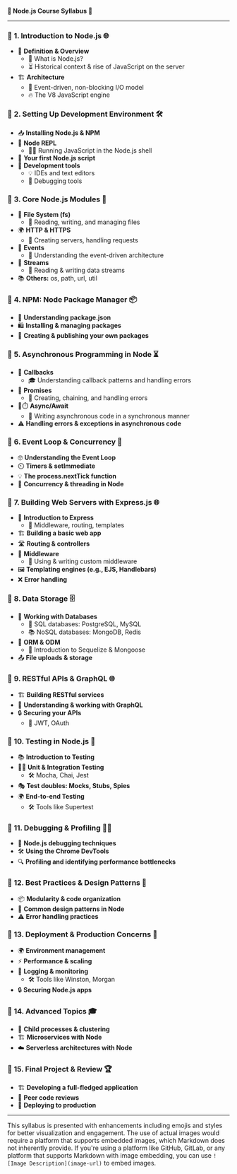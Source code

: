 **🚀 Node.js Course Syllabus 🚀**

---

### 📌 **1. Introduction to Node.js** 🌐
   - 📘 **Definition & Overview**
     - 🧠 What is Node.js?
     - ⏳ Historical context & rise of JavaScript on the server
   - 🏗️ **Architecture**
     - 🔄 Event-driven, non-blocking I/O model
     - 🔥 The V8 JavaScript engine

### 📌 **2. Setting Up Development Environment** 🛠️
   - 📥 **Installing Node.js & NPM**
   - 🐚 **Node REPL**
     - 🏃‍♂️ Running JavaScript in the Node.js shell
   - 📜 **Your first Node.js script**
   - 🔧 **Development tools**
     - 💡 IDEs and text editors
     - 🐞 Debugging tools

### 📌 **3. Core Node.js Modules** 🔌
   - 📁 **File System (fs)**
     - 📖 Reading, writing, and managing files
   - 🌍 **HTTP & HTTPS**
     - 🚀 Creating servers, handling requests
   - 🎉 **Events**
     - 🤔 Understanding the event-driven architecture
   - 🌊 **Streams**
     - 💽 Reading & writing data streams
   - 📚 **Others:** os, path, url, util

### 📌 **4. NPM: Node Package Manager** 📦
   - 🧐 **Understanding package.json**
   - 🛍️ **Installing & managing packages**
   - 🎨 **Creating & publishing your own packages**

### 📌 **5. Asynchronous Programming in Node** ⏳
   - 🔄 **Callbacks**
     - 🎓 Understanding callback patterns and handling errors
   - 🤞 **Promises**
     - 🔗 Creating, chaining, and handling errors
   - 🚫⏱️ **Async/Await**
     - 📝 Writing asynchronous code in a synchronous manner
   - ⚠️ **Handling errors & exceptions in asynchronous code**

### 📌 **6. Event Loop & Concurrency** 🔄
   - 🤓 **Understanding the Event Loop**
   - ⏲️ **Timers & setImmediate**
   - 💡 **The process.nextTick function**
   - 🧶 **Concurrency & threading in Node**

### 📌 **7. Building Web Servers with Express.js** 🌐
   - 🚀 **Introduction to Express**
     - 🚧 Middleware, routing, templates
   - 🏗️ **Building a basic web app**
   - 🛣️ **Routing & controllers**
   - 🔄 **Middleware**
     - 🎨 Using & writing custom middleware
   - 🖼️ **Templating engines (e.g., EJS, Handlebars)**
   - ❌ **Error handling**

### 📌 **8. Data Storage** 🗄️
   - 🏦 **Working with Databases**
     - 🧱 SQL databases: PostgreSQL, MySQL
     - 📚 NoSQL databases: MongoDB, Redis
   - 🤖 **ORM & ODM**
     - 👋 Introduction to Sequelize & Mongoose
   - 📤 **File uploads & storage**

### 📌 **9. RESTful APIs & GraphQL** 🌐
   - 🏗️ **Building RESTful services**
   - 🌌 **Understanding & working with GraphQL**
   - 🔒 **Securing your APIs**
     - 🔑 JWT, OAuth

### 📌 **10. Testing in Node.js** 🧪
   - 📚 **Introduction to Testing**
   - 🕵️‍♂️ **Unit & Integration Testing**
     - 🛠️ Mocha, Chai, Jest
   - 🎭 **Test doubles: Mocks, Stubs, Spies**
   - 🌍 **End-to-end Testing**
     - 🛠️ Tools like Supertest

### 📌 **11. Debugging & Profiling** 🕵️‍♂️
   - 🐞 **Node.js debugging techniques**
   - 🛠️ **Using the Chrome DevTools**
   - 🔍 **Profiling and identifying performance bottlenecks**

### 📌 **12. Best Practices & Design Patterns** 🎨
   - 📦 **Modularity & code organization**
   - 🧠 **Common design patterns in Node**
   - ⚠️ **Error handling practices**

### 📌 **13. Deployment & Production Concerns** 🚀
   - 🌍 **Environment management**
   - ⚡ **Performance & scaling**
   - 📜 **Logging & monitoring**
     - 🛠️ Tools like Winston, Morgan
   - 🔒 **Securing Node.js apps**

### 📌 **14. Advanced Topics** 🎓
   - 🧠 **Child processes & clustering**
   - 🏗️ **Microservices with Node**
   - ☁️ **Serverless architectures with Node**

### 📌 **15. Final Project & Review** 🏆
   - 🏗️ **Developing a full-fledged application**
   - 📝 **Peer code reviews**
   - 🚀 **Deploying to production**

---

This syllabus is presented with enhancements including emojis and styles for better visualization and engagement. The use of actual images would require a platform that supports embedded images, which Markdown does not inherently provide. If you're using a platform like GitHub, GitLab, or any platform that supports Markdown with image embedding, you can use `![Image Description](image-url)` to embed images.